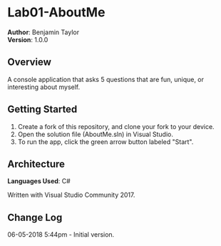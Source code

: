 # Lab01-AboutMe
**Author**: Benjamin Taylor  
**Version**: 1.0.0

## Overview
A console application that asks 5 questions that are fun, unique, or interesting about myself.

## Getting Started
1. Create a fork of this repository, and clone your fork to your device.  
2. Open the solution file (AboutMe.sln) in Visual Studio.
3. To run the app, click the green arrow button labeled "Start".

## Architecture
**Languages Used**: C#  

Written with Visual Studio Community 2017.

## Change Log
06-05-2018 5:44pm - Initial version.

